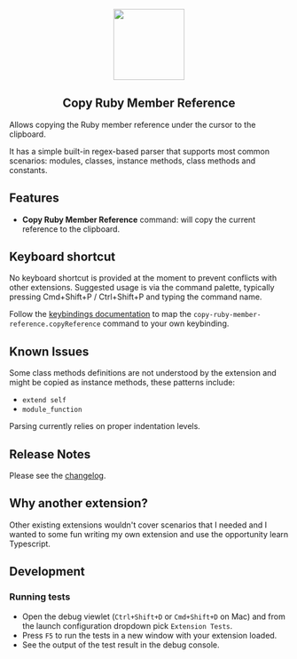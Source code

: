 <p align="center"><img src="https://raw.githubusercontent.com/ricobl/copy-ruby-member-reference/master/images/icon.png" height="128"></p>
<h2 align="center">Copy Ruby Member Reference</h2>

Allows copying the Ruby member reference under the cursor to the clipboard.

It has a simple built-in regex-based parser that supports most common scenarios: modules, classes, instance methods, class methods and constants.

## Features

* **Copy Ruby Member Reference** command: will copy the current reference to the clipboard.

## Keyboard shortcut

No keyboard shortcut is provided at the moment to prevent conflicts with other extensions. Suggested usage is via the command palette, typically pressing Cmd+Shift+P / Ctrl+Shift+P and typing the command name.

Follow the [keybindings documentation](https://code.visualstudio.com/docs/getstarted/keybindings) to map the `copy-ruby-member-reference.copyReference` command to your own keybinding.

## Known Issues

Some class methods definitions are not understood by the extension and might be copied as instance methods, these patterns include:

* `extend self`
* `module_function`

Parsing currently relies on proper indentation levels.

## Release Notes

Please see the [changelog](CHANGELOG.md).

## Why another extension?

Other existing extensions wouldn't cover scenarios that I needed and I wanted to some fun writing my own extension and use the opportunity learn Typescript.

## Development

### Running tests

* Open the debug viewlet (`Ctrl+Shift+D` or `Cmd+Shift+D` on Mac) and from the launch configuration dropdown pick `Extension Tests`.
* Press `F5` to run the tests in a new window with your extension loaded.
* See the output of the test result in the debug console.
